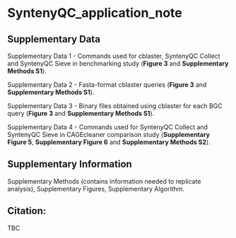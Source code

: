 # SyntenyQC_application_note
## Supplementary Data

Supplementary Data 1 - Commands used for cblaster, SyntenyQC Collect and SyntenyQC Sieve in benchmarking study (**Figure 3** and **Supplementary Methods S1**).

Supplementary Data 2 - Fasta-format cblaster queries (**Figure 3** and **Supplementary Methods S1**).

Supplementary Data 3 - Binary files obtained using cblaster for each BGC query (**Figure 3** and **Supplementary Methods S1**).

Supplementary Data 4 - Commands used for SyntenyQC Collect and SyntenyQC Sieve in CAGEcleaner comparison study (**Supplementary Figure 5**, **Supplementary Figure 6** and **Supplementary Methods S2**).

## Supplementary Information

Supplementary Methods (contains information needed to replicate analysis), Supplementary Figures, Supplementary Algorithm.  

## Citation:
TBC
